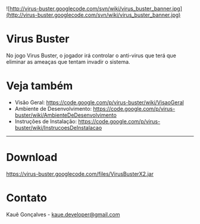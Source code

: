 ![http://virus-buster.googlecode.com/svn/wiki/virus_buster_banner.jpg](http://virus-buster.googlecode.com/svn/wiki/virus_buster_banner.jpg)

# Virus Buster #

No jogo Virus Buster, o jogador irá controlar o anti-virus que terá que eliminar as ameaças que tentam invadir o sistema.

# Veja também #

  * Visão Geral: https://code.google.com/p/virus-buster/wiki/VisaoGeral
  * Ambiente de Desenvolvimento: https://code.google.com/p/virus-buster/wiki/AmbienteDeDesenvolvimento
  * Instruções de Instalação: https://code.google.com/p/virus-buster/wiki/InstrucoesDeInstalacao

---

# Download #

https://virus-buster.googlecode.com/files/VirusBusterX2.jar

# Contato #

Kauê Gonçalves - kaue.developer@gmail.com